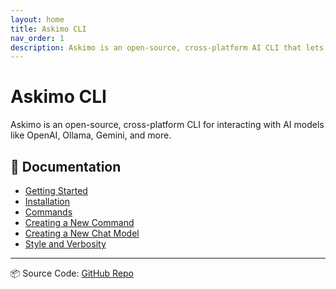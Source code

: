 ```yaml
---
layout: home
title: Askimo CLI
nav_order: 1
description: Askimo is an open-source, cross-platform AI CLI that lets you chat with OpenAI, Ollama, Gemini, and more—without vendor lock-in.
---
```


# Askimo CLI

Askimo is an open-source, cross-platform CLI for interacting with AI models like OpenAI, Ollama, Gemini, and more.

## 📖 Documentation
- [Getting Started](getting-started.md)
- [Installation](installation.md)
- [Commands](commands.md)
- [Creating a New Command](creating-new-command.md)
- [Creating a New Chat Model](creating-new-chat-model.md)
- [Style and Verbosity](style-and-verbosity.md)

---

📦 Source Code: [GitHub Repo](https://github.com/haiphucnguyen/askimo)
